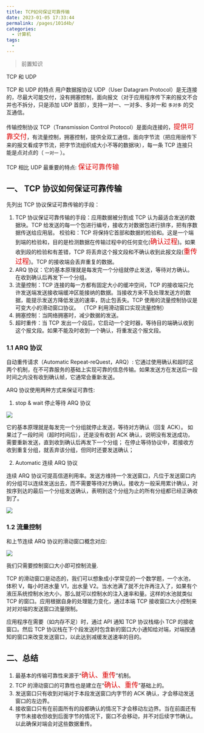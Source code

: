 ```yaml
---
title: TCP如何保证可靠传输
date: 2023-01-05 17:33:44
permalink: /pages/101d4b/
categories:
  - 计算机
tags:
  - 
---
```

> 前置知识

TCP 和 UDP

TCP 和 UDP 的特点
用户数据报协议 UDP（User Datagram Protocol）是无连接的，尽最大可能交付，没有拥塞控制，面向报文（对于应用程序传下来的报文不合并也不拆分，只是添加 UDP 首部），支持一对一、一对多、多对一和 `多对多` 的交互通信。

传输控制协议 TCP（Transmission Control Protocol）是面向连接的，<font color=#dd0000 size=4>提供可靠交付</font>，有流量控制，拥塞控制，提供全双工通信，面向字节流（把应用层传下来的报文看成字节流，把字节流组织成大小不等的数据块），每一条 TCP 连接只能是点对点的（ `一对一` ）。

TCP 相比 UDP 最重要的特点: <font color=#dd0000 size=4>保证可靠传输</font>

## 一、 TCP 协议如何保证可靠传输

先列出 TCP 协议保证可靠传输的手段：

1. TCP 协议保证可靠传输的手段：应用数据被分割成 TCP 认为最适合发送的数据块。TCP 给发送的每一个包进行编号，接收方对数据包进行排序，把有序数据传送给应用层。 校验和：TCP 将保持它首部和数据的检验和。这是一个端到端的检验和，目的是检测数据在传输过程中的任何变化(<font color=#dd0000 size=4>确认过程</font>)。如果收到段的检验和有差错，TCP 将丢弃这个报文段和不确认收到此报文段(<font color=#dd0000 size=4>重传过程</font>)。TCP 的接收端会丢弃重复的数据。
2. ARQ 协议：它的基本原理就是每发完一个分组就停止发送，等待对方确认。在收到确认后再发下一个分组。
3. 流量控制：TCP 连接的每一方都有固定大小的缓冲空间，TCP 的接收端只允许发送端发送接收端缓冲区能接纳的数据。当接收方来不及处理发送方的数据，能提示发送方降低发送的速率，防止包丢失。TCP 使用的流量控制协议是可变大小的滑动窗口协议。 （TCP 利用滑动窗口实现流量控制）
4. 拥塞控制：当网络拥塞时，减少数据的发送。
5. 超时重传：当 TCP 发出一个段后，它启动一个定时器，等待目的端确认收到这个报文段。如果不能及时收到一个确认，将重发这个报文段。

### 1.1 ARQ 协议

自动重传请求（Automatic Repeat-reQuest，ARQ）: 它通过使用确认和超时这两个机制，在不可靠服务的基础上实现可靠的信息传输。如果发送方在发送后一段时间之内没有收到确认帧，它通常会重新发送。

ARQ 协议使用两种方式来保证可靠性:

1. stop & wait 停止等待 ARQ 协议

![](https://raw.gitmirror.com/GanChuanYin/picture/main/blog/20230105174349.png)

它的基本原理就是每发完一个分组就停止发送，等待对方确认（回复 ACK）。
如果过了一段时间（超时时间后），还是没有收到 ACK 确认，说明没有发送成功，需要重新发送，直到收到确认后再发下一个分组；
在停止等待协议中，若接收方收到重复分组，就丢弃该分组，但同时还要发送确认；

2. Automatic 连续 ARQ 协议

连续 ARQ 协议可提高信道利用率。发送方维持一个发送窗口，凡位于发送窗口内的分组可以连续发送出去，而不需要等待对方确认。接收方一般采用累计确认，对按序到达的最后一个分组发送确认，表明到这个分组为止的所有分组都已经正确收到了。

![](https://raw.gitmirror.com/GanChuanYin/picture/main/blog/20230105175329.png)

### 1.2 流量控制

和上节连续 ARQ 协议的滑动窗口概念对应:

![](https://raw.gitmirror.com/GanChuanYin/picture/main/blog/20230105180033.png)

我们只需要控制窗口大小即可控制流量.

TCP 的滑动窗口是动态的，我们可以想象成小学常见的一个数学题，一个水池，体积 V，每小时进水量 V1，出水量 V2。当水池满了就不允许再注入了，如果有个液压系统控制水池大小，那么就可以控制水的注入速率和量。这样的水池就类似 TCP 的窗口。应用根据自身的处理能力变化，通过本端 TCP 接收窗口大小控制来对对对端的发送窗口流量限制。

应用程序在需要（如内存不足）时，通过 API 通知 TCP 协议栈缩小 TCP 的接收窗口。然后 TCP 协议栈在下个段发送时包含新的窗口大小通知给对端，对端按通知的窗口来改变发送窗口，以此达到减缓发送速率的目的。

## 二、总结

1. 最基本的传输可靠性来源于“<font color=#dd0000 size=4>确认、重传</font>”机制。
2. TCP 的滑动窗口的可靠性也是建立在“<font color=#dd0000 size=4>确认、重传</font>”基础上的。
3. 发送窗口只有收到对端对于本段发送窗口内字节的 ACK 确认，才会移动发送窗口的左边界。
4. 接收窗口只有在前面所有的段都确认的情况下才会移动左边界。当在前面还有字节未接收但收到后面字节的情况下，窗口不会移动，并不对后续字节确认。以此确保对端会对这些数据重传。
